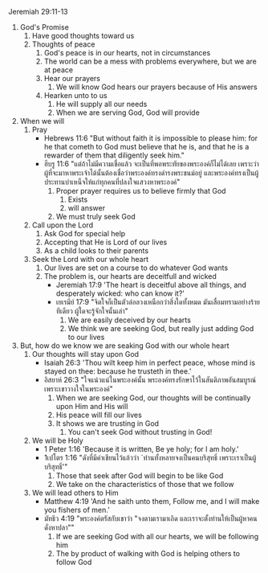 
Jeremiah 29:11-13

1. God's Promise
    1. Have good thoughts toward us
    2. Thoughts of peace
        1. God's peace is in our hearts, not in circumstances
        2. The world can be a mess with problems everywhere, but we are at peace
        3. Hear our prayers
            1. We will know God hears our prayers because of His answers
        4. Hearken unto to us
            1. He will supply all our needs
            2. When we are serving God, God will provide
2. When we will
    1. Pray
        - Hebrews 11:6 "But without faith it is impossible to please him: for he that cometh to God must believe that he is, and that he is a rewarder of them that diligently seek him."
        - ฮีบรู 11:6 "แต่ถ้าไม่มีความเชื่อแล้ว จะเป็นที่พอพระทัยของพระองค์ก็ไม่ได้เลย เพราะว่าผู้ที่จะมาหาพระเจ้าได้นั้นต้องเชื่อว่าพระองค์ทรงดำรงพระชนม์อยู่ และพระองค์ทรงเป็นผู้ประทานบำเหน็จให้แก่ทุกคนที่ปลงใจแสวงหาพระองค์"
            1. Proper prayer requires us to believe firmly that God
                1. Exists
                2. will answer 
            2. We must truly seek God
    2. Call upon the Lord
        1. Ask God for special help
        2. Accepting that He is Lord of our lives
        3. As a child looks to their parents
    3. Seek the Lord with our whole heart
        1. Our lives are set on a course to do whatever God wants
        2. The problem is, our hearts are deceitfull and wicked
            - Jeremiah 17:9 'The heart is deceitful above all things, and desperately wicked: who can know it?'
            - เยเรมีย์ 17:9 "จิตใจก็เป็นตัวล่อลวงเหนือกว่าสิ่งใดทั้งหมด มันเสื่อมทรามอย่างร้ายทีเดียว ผู้ใดจะรู้จักใจนั้นเล่า"
                1. We are easily deceived by our hearts
                2. We think we are seeking God, but really just adding God to our lives
3. But, how do we know we are seaking God with our whole heart
    1. Our thoughts will stay upon God
        - Isaiah 26:3 'Thou wilt keep him in perfect peace, whose mind is stayed on thee: because he trusteth in thee.'
        - อิสยาห์ 26:3 "ใจแน่วแน่ในพระองค์นั้น พระองค์ทรงรักษาไว้ในสันติภาพอันสมบูรณ์ เพราะเขาวางใจในพระองค์"
            1. When we are seeking God, our thoughts will be continually upon Him and His will
            2. His peace will fill our lives
            3. It shows we are trusting in God
                1. You can't seek God without trusting in God!
    2. We will be Holy
        - 1 Peter 1:16 'Because it is written, Be ye holy; for I am holy.'
        - 1เปโตร 1:16 "ดังที่มีคำเขียนไว้แล้วว่า `ท่านทั้งหลายจงเป็นคนบริสุทธิ์ เพราะเราเป็นผู้บริสุทธิ์'"
            1. Those that seek after God will begin to be like God
            2. We take on the characteristics of those that we follow
    3. We will lead others to Him
        - Matthew 4:19 'And he saith unto them, Follow me, and I will make you fishers of men.'
        - มัทธิว 4:19 "พระองค์ตรัสกับเขาว่า "จงตามเรามาเถิด และเราจะตั้งท่านให้เป็นผู้หาคนดั่งหาปลา""
            1. If we are seeking God with all our hearts, we will be following him
            2. The by product of walking with God is helping others to follow God